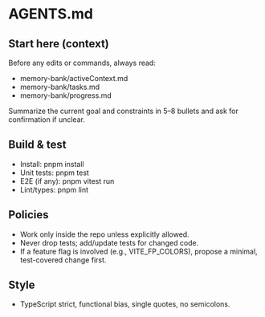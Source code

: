# AGENTS.md

## Start here (context)
Before any edits or commands, always read:
- memory-bank/activeContext.md
- memory-bank/tasks.md
- memory-bank/progress.md

Summarize the current goal and constraints in 5–8 bullets and ask for confirmation if unclear.

## Build & test
- Install: pnpm install
- Unit tests: pnpm test
- E2E (if any): pnpm vitest run
- Lint/types: pnpm lint

## Policies
- Work only inside the repo unless explicitly allowed.
- Never drop tests; add/update tests for changed code.
- If a feature flag is involved (e.g., VITE_FP_COLORS), propose a minimal, test-covered change first.

## Style
- TypeScript strict, functional bias, single quotes, no semicolons.

